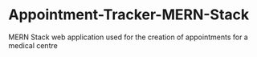 # Appointment-Tracker-MERN-Stack
MERN Stack web application used for the creation of appointments for a medical centre
